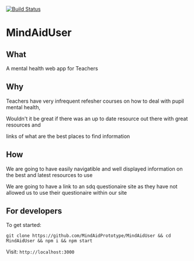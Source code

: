 [![Build Status](https://travis-ci.org/MindAidPrototype/MindAidUser.svg?branch=master)](https://travis-ci.org/MindAidPrototype/MindAidUser)
# MindAidUser

## What

A mental health web app for Teachers

## Why

Teachers have very infrequent refesher courses on how to deal with pupil mental health,

Wouldn't it be great if there was an up to date resource out there with great resources and 

links of what are the best places to find information

## How

We are going to have easily navigatible and well displayed information on the best and latest resources to use

We are going to have a link to an sdq questionaire site as they have not allowed us to use their questionaire within our site

## For developers

To get started:

`git clone https://github.com/MindAidPrototype/MindAidUser && cd MindAidUser && npm i && npm start`

Visit: `http://localhost:3000`

